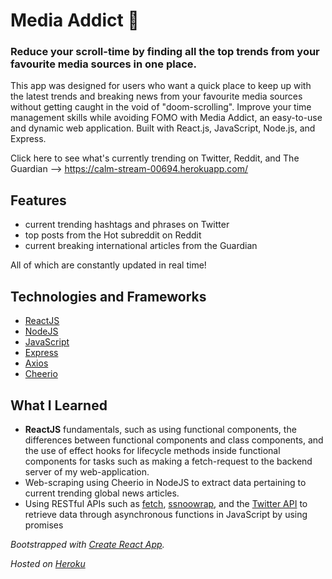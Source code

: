 # Media Addict 👾

### Reduce your scroll-time by finding all the top trends from your favourite media sources in one place.

This app was designed for users who want a quick place to keep up with the latest trends and breaking news from your favourite media sources without getting caught in the void of "doom-scrolling". Improve your time management skills while avoiding FOMO with Media Addict, an easy-to-use and dynamic web application. Built with React.js, JavaScript, Node.js, and Express.

Click here to see what's currently trending on Twitter, Reddit, and The Guardian --> https://calm-stream-00694.herokuapp.com/

## Features 

- current trending hashtags and phrases on Twitter 
- top posts from the Hot subreddit on Reddit 
- current breaking international articles from the Guardian

All of which are constantly updated in real time!

## Technologies and Frameworks 

- [ReactJS](https://reactjs.org/)
- [NodeJS](https://nodejs.org/en/)
- [JavaScript](https://www.javascript.com/)
- [Express](https://expressjs.com/)
- [Axios](https://axios-http.com/docs/intro)
- [Cheerio](https://cheerio.js.org/)

## What I Learned 

- **ReactJS** fundamentals, such as using functional components, the differences between functional components and class components, and the use of effect hooks for lifecycle methods inside functional components for tasks such as making a fetch-request to the backend server of my web-application.
- Web-scraping using Cheerio in NodeJS to extract data pertaining to current trending global news articles.
- Using RESTful APIs such as [fetch](https://developer.mozilla.org/en-US/docs/Web/API/Fetch_API), [ssnoowrap](https://github.com/not-an-aardvark/snoowrap), and the [Twitter API](https://developer.twitter.com/en/docs/twitter-api) to retrieve data through asynchronous functions in JavaScript by using promises  


_Bootstrapped with [Create React App](https://github.com/facebook/create-react-app)._

_Hosted on [Heroku](https://www.heroku.com/)_
